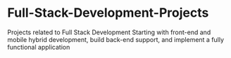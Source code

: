 # Full-Stack-Development-Projects
Projects related to Full Stack Development Starting with  front-end and mobile hybrid development, build back-end support, and implement a fully functional application
